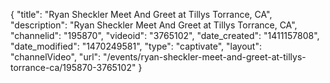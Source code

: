 {
    "title": "Ryan Sheckler Meet And Greet at Tillys Torrance, CA",
    "description": "Ryan Sheckler Meet And Greet at Tillys Torrance, CA",
    "channelid": "195870",
    "videoid": "3765102",
    "date_created": "1411157808",
    "date_modified": "1470249581",
    "type": "captivate",
    "layout": "channelVideo",
    "url": "\/events\/ryan-sheckler-meet-and-greet-at-tillys-torrance-ca\/195870-3765102"
}